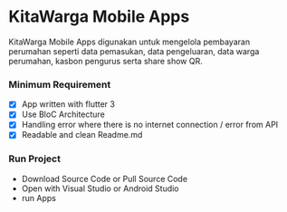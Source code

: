 # KitaWarga Mobile Apps

KitaWarga Mobile Apps digunakan untuk mengelola pembayaran perumahan seperti data pemasukan, data pengeluaran, data warga perumahan, kasbon pengurus serta share show QR.

### Minimum Requirement
- [x] App written with flutter 3
- [x] Use BloC Architecture
- [x] Handling error where there is no internet connection / error from API
- [x] Readable and clean Readme.md

### Run Project
- Download Source Code or Pull Source Code
- Open with Visual Studio or Android Studio
- run Apps
